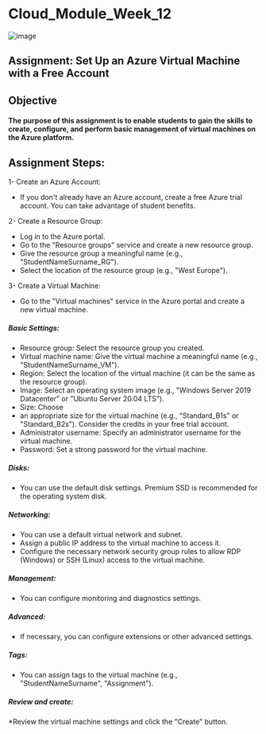 # Cloud_Module_Week_12

![image](https://github.com/user-attachments/assets/5ae6e95a-7dc9-48ad-88ce-43a1f0772028)


## Assignment: Set Up an Azure Virtual Machine with a Free Account

## Objective

#### The purpose of this assignment is to enable students to gain the skills to create, configure, and perform basic management of virtual machines on the Azure platform.

## Assignment Steps:

1-  Create an Azure Account:
* If you don't already have an Azure account, create a free Azure trial account.
You can take advantage of student benefits.

2- Create a Resource Group:
* Log in to the Azure portal.
* Go to the "Resource groups" service and create a new resource
group.
* Give the resource group a meaningful name (e.g.,
"StudentNameSurname_RG").
* Select the location of the resource group (e.g., "West Europe").

3- Create a Virtual Machine:

* Go to the "Virtual machines" service in the Azure portal and create
a new virtual machine.

##### Basic Settings:

- Resource group: Select the resource group you created.
- Virtual machine name: Give the virtual machine a meaningful
name (e.g., "StudentNameSurname_VM").
- Region: Select the location of the virtual machine (it can be the
same as the resource group).
- Image: Select an operating system image (e.g., "Windows
Server 2019 Datacenter" or "Ubuntu Server 20.04 LTS").
- Size: Choose
- an appropriate size for the virtual machine (e.g.,
"Standard_B1s" or "Standard_B2s"). Consider the credits in
your free trial account.
- Administrator username: Specify an administrator username for
the virtual machine.
- Password: Set a strong password for the virtual machine.


##### Disks:
* You can use the default disk settings. Premium SSD is
recommended for the operating system disk.

##### Networking:

* You can use a default virtual network and subnet.
* Assign a public IP address to the virtual machine to access it.
* Configure the necessary network security group rules to allow
RDP (Windows) or SSH (Linux) access to the virtual machine.

##### Management:
* You can configure monitoring and diagnostics settings.

#####  Advanced:
* If necessary, you can configure extensions or other advanced
settings.

##### Tags:
* You can assign tags to the virtual machine (e.g.,
"StudentNameSurname", "Assignment").

##### Review and create:
*Review the virtual machine settings and click the "Create"
button.
